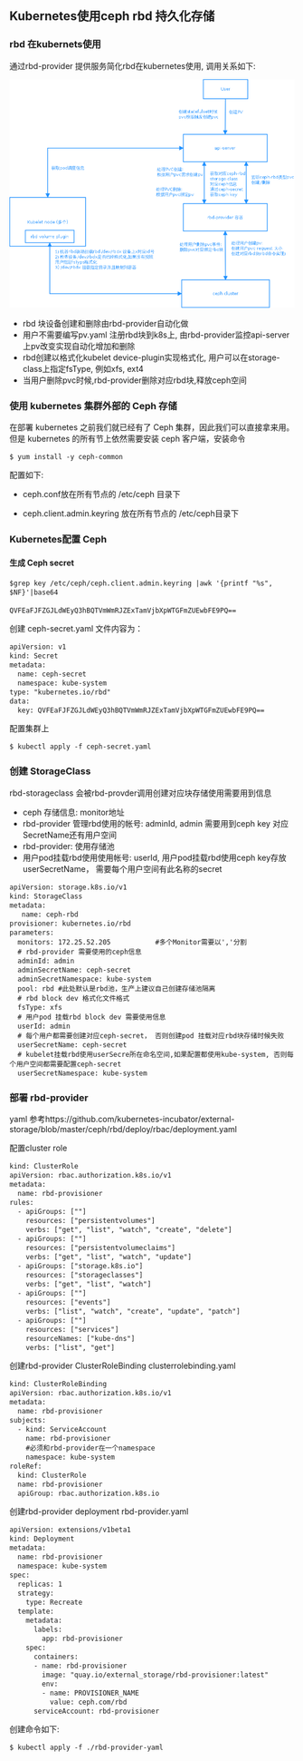 ## Kubernetes使用ceph rbd 持久化存储

### rbd 在kubernets使用

  通过rbd-provider 提供服务简化rbd在kubernetes使用, 调用关系如下:

![](img/rbd-provider.png)


- rbd 块设备创建和删除由rbd-provider自动化做
- 用户不需要编写pv.yaml 注册rbd块到k8s上, 由rbd-provider监控api-server上pv改变实现自动化增加和删除
- rbd创建以格式化kubelet device-plugin实现格式化, 用户可以在storage-class上指定fsType, 例如xfs, ext4
- 当用户删除pvc时候,rbd-provider删除对应rbd块,释放ceph空间

### 使用 kubernetes 集群外部的 Ceph 存储

在部署 kubernetes 之前我们就已经有了 Ceph 集群，因此我们可以直接拿来用。但是 kubernetes 的所有节上依然需要安装 ceph 客户端，安装命令
```
$ yum install -y ceph-common
``` 

配置如下:
- ceph.conf放在所有节点的 /etc/ceph 目录下

- ceph.client.admin.keyring 放在所有节点的 /etc/ceph目录下

### Kubernetes配置 Ceph

#### 生成 Ceph secret

```
$grep key /etc/ceph/ceph.client.admin.keyring |awk '{printf "%s", $NF}'|base64

QVFEaFJFZGJLdWEyQ3hBQTVmWmRJZExTamVjbXpWTGFmZUEwbFE9PQ==
```

创建 ceph-secret.yaml 文件内容为：
```
apiVersion: v1
kind: Secret
metadata:
  name: ceph-secret
  namespace: kube-system
type: "kubernetes.io/rbd"  
data:
  key: QVFEaFJFZGJLdWEyQ3hBQTVmWmRJZExTamVjbXpWTGFmZUEwbFE9PQ==
```

配置集群上
```
$ kubectl apply -f ceph-secret.yaml
```

### 创建 StorageClass

rbd-storageclass 会被rbd-provder调用创建对应块存储使用需要用到信息

- ceph 存储信息: monitor地址
- rbd-provider 管理rbd使用的帐号: adminId, admin 需要用到ceph key 对应SecretName还有用户空间
- rbd-provider: 使用存储池
- 用户pod挂载rbd使用使用帐号: userId, 用户pod挂载rbd使用ceph key存放userSecretName， 需要每个用户空间有此名称的secret

```
apiVersion: storage.k8s.io/v1
kind: StorageClass
metadata:
   name: ceph-rbd
provisioner: kubernetes.io/rbd
parameters: 
  monitors: 172.25.52.205           #多个Monitor需要以','分割
  # rbd-provider 需要使用的ceph信息
  adminId: admin
  adminSecretName: ceph-secret
  adminSecretNamespace: kube-system
  pool: rbd #此处默认是rbd池，生产上建议自己创建存储池隔离
  # rbd block dev 格式化文件格式
  fsType: xfs
  # 用户pod 挂载rbd block dev 需要使用信息 
  userId: admin
  # 每个用户都需要创建对应ceph-secret， 否则创建pod 挂载对应rbd块存储时候失败 
  userSecretName: ceph-secret
  # kubelet挂载rbd使用userSecre所在命名空间,如果配置都使用kube-system, 否则每个用户空间都需要配置ceph-secret
  userSecretNamespace: kube-system
```

### 部署 rbd-provider

yaml 参考https://github.com/kubernetes-incubator/external-storage/blob/master/ceph/rbd/deploy/rbac/deployment.yaml

配置cluster role
```
kind: ClusterRole
apiVersion: rbac.authorization.k8s.io/v1
metadata:
  name: rbd-provisioner
rules:
  - apiGroups: [""]
    resources: ["persistentvolumes"]
    verbs: ["get", "list", "watch", "create", "delete"]
  - apiGroups: [""]
    resources: ["persistentvolumeclaims"]
    verbs: ["get", "list", "watch", "update"]
  - apiGroups: ["storage.k8s.io"]
    resources: ["storageclasses"]
    verbs: ["get", "list", "watch"]
  - apiGroups: [""]
    resources: ["events"]
    verbs: ["list", "watch", "create", "update", "patch"]
  - apiGroups: [""]
    resources: ["services"]
    resourceNames: ["kube-dns"]
    verbs: ["list", "get"]
```

创建rbd-provider ClusterRoleBinding clusterrolebinding.yaml 
```
kind: ClusterRoleBinding
apiVersion: rbac.authorization.k8s.io/v1
metadata:
  name: rbd-provisioner
subjects:
  - kind: ServiceAccount
    name: rbd-provisioner
    #必须和rbd-provider在一个namespace
    namespace: kube-system
roleRef:
  kind: ClusterRole
  name: rbd-provisioner
  apiGroup: rbac.authorization.k8s.io
```

创建rbd-provider deployment  rbd-provider.yaml
```
apiVersion: extensions/v1beta1
kind: Deployment
metadata:
  name: rbd-provisioner
  namespace: kube-system
spec:
  replicas: 1
  strategy:
    type: Recreate
  template:
    metadata:
      labels:
        app: rbd-provisioner
    spec:
      containers:
      - name: rbd-provisioner
        image: "quay.io/external_storage/rbd-provisioner:latest"
        env:
        - name: PROVISIONER_NAME
          value: ceph.com/rbd
      serviceAccount: rbd-provisioner
```

创建命令如下:

```
$ kubectl apply -f ./rbd-provider-yaml 
```
